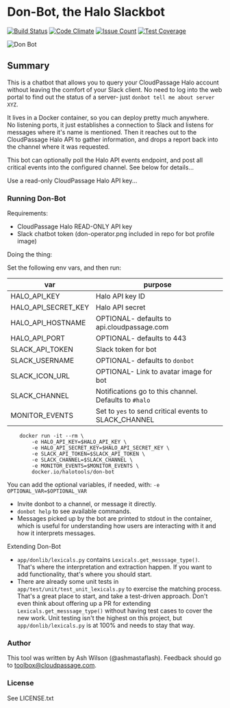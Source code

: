 # Don-Bot, the Halo Slackbot

[![Build Status](https://travis-ci.org/cloudpassage/don-bot.svg?branch=master)](https://travis-ci.org/cloudpassage/don-bot)
[![Code Climate](https://codeclimate.com/github/cloudpassage/don-bot/badges/gpa.svg)](https://codeclimate.com/github/cloudpassage/don-bot)
[![Issue Count](https://codeclimate.com/github/cloudpassage/don-bot/badges/issue_count.svg)](https://codeclimate.com/github/cloudpassage/don-bot)
[![Test Coverage](https://codeclimate.com/github/cloudpassage/don-bot/badges/coverage.svg)](https://codeclimate.com/github/cloudpassage/don-bot/coverage)

![Don Bot](http://www.cloudpassage.com/wp-content/uploads/2016/12/don-operator.png)

## Summary

This is a chatbot that allows you to query your CloudPassage Halo account
without leaving the comfort of your Slack client.  No need to log into the
web portal to find out the status of a server- just
`donbot tell me about server XYZ`.

It lives in a Docker container, so you can deploy pretty much anywhere.  
No listening ports, it just establishes a connection to Slack and listens
for messages where it's name is mentioned. Then it reaches out to the
CloudPassage Halo API to gather information, and drops a report back into the
channel where it was requested.  

This bot can optionally poll the Halo API events endpoint, and post all
critical events into the configured channel.  See below for details...


Use a read-only CloudPassage Halo API key...

### Running Don-Bot

Requirements:

* CloudPassage Halo READ-ONLY API key
* Slack chatbot token (don-operator.png included in repo for bot profile image)

Doing the thing:

Set the following env vars, and then run:

| var                 | purpose                                               |
|---------------------|-------------------------------------------------------|
| HALO_API_KEY        | Halo API key ID                                       |
| HALO_API_SECRET_KEY | Halo API secret                                       |
| HALO_API_HOSTNAME   | OPTIONAL- defaults to api.cloudpassage.com            |
| HALO_API_PORT       | OPTIONAL- defaults to 443                             |
| SLACK_API_TOKEN     | Slack token for bot                                   |
| SLACK_USERNAME      | OPTIONAL- defaults to `donbot`                        |
| SLACK_ICON_URL      | OPTIONAL- Link to avatar image for bot                |
| SLACK_CHANNEL       | Notifications go to this channel.  Defaults to `#halo`|
| MONITOR_EVENTS      | Set to `yes` to send critical events to SLACK_CHANNEL |


```
    docker run -it --rm \
        -e HALO_API_KEY=$HALO_API_KEY \
        -e HALO_API_SECRET_KEY=$HALO_API_SECRET_KEY \
        -e SLACK_API_TOKEN=$SLACK_API_TOKEN \
        -e SLACK_CHANNEL=$SLACK_CHANNEL \
        -e MONITOR_EVENTS=$MONITOR_EVENTS \
        docker.io/halotools/don-bot
```

You can add the optional variables, if needed, with:
`-e OPTIONAL_VAR=$OPTIONAL_VAR`


* Invite donbot to a channel, or message it directly.
* `donbot help` to see available commands.
* Messages picked up by the bot are printed to stdout in the container, which
is useful for understanding how users are interacting with it and how it
interprets messages.


Extending Don-Bot

* `app/donlib/lexicals.py` contains `Lexicals.get_messsage_type()`.  
That's where the interpretation and extraction happen.  If you want to
add functionality, that's where you should start.
* There are already some unit tests in `app/test/unit/test_unit_lexicals.py`
to exercise the matching process.  That's a great place to start, and take a
test-driven approach.  Don't even think about offering up a PR for extending
`Lexicals.get_messsage_type()` without having test cases to cover the new work.
Unit testing isn't the highest on this project, but `app/donlib/lexicals.py`
is at 100% and needs to stay that way.

### Author

This tool was written by Ash Wilson (@ashmastaflash).  Feedback should go to
<toolbox@cloudpassage.com>.

### License

See LICENSE.txt
